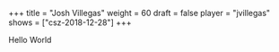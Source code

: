 +++
title = "Josh Villegas"
weight = 60
draft = false
player = "jvillegas"
shows = ["csz-2018-12-28"]
+++

Hello World
